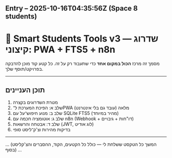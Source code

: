 ## Entry – 2025-10-16T04:35:56Z (Space 8 students)

# 🚀 Smart Students Tools v3 — שדרוג קיצוני: PWA + FTS5 + n8n

מסמך זה מרכז **הכול במקום אחד** כדי שתעבוד רק על זה. כל קטע קוד מוכן להדבקה בפרויקט/תוסף שלך.

---

## תוכן העניינים

1. מטרת השדרוגים בקצרה
2. שלב א: הפיכת המערכת ל־PWA מלאה (עובד גם בלי אינטרנט)
3. שלב ב: מנוע חיפוש־על עם SQLite FTS5 (מהיר במיוחד)
4. שלב ג: אוטומציה חכמה עם n8n (Webhook + דו"חות + גיבויים)
5. שלב ד: אבטחה והרשאות (JWT, לוג אודיט)
6. בדיקות מהירות וצ'ק־ליסט סופי

---

... (המשך כל הטקסט ששלחת לי — כולל כל הקטעים, הקוד, ההסברים והצ'קליסט בסוף) ...
